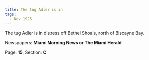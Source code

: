 ```yaml
---  
title: The tug Adler is in  
tags:  
  - Nov 1925  
---  
```

  
The tug Adler is in distress off Bethel Shoals, north of Biscayne Bay.  
  
Newspapers: **Miami Morning News or The Miami Herald**  
  
Page: **15**, Section: **C** 
